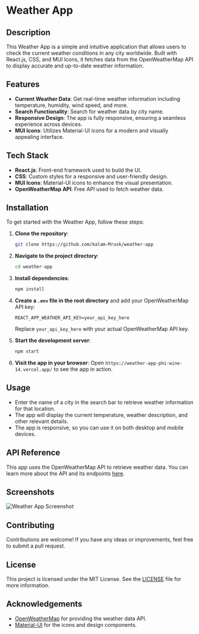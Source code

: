 # Weather App

## Description

This Weather App is a simple and intuitive application that allows users to check the current weather conditions in any city worldwide. Built with React.js, CSS, and MUI Icons, it fetches data from the OpenWeatherMap API to display accurate and up-to-date weather information.

## Features

- **Current Weather Data**: Get real-time weather information including temperature, humidity, wind speed, and more.
- **Search Functionality**: Search for weather data by city name.
- **Responsive Design**: The app is fully responsive, ensuring a seamless experience across devices.
- **MUI Icons**: Utilizes Material-UI icons for a modern and visually appealing interface.

## Tech Stack

- **React.js**: Front-end framework used to build the UI.
- **CSS**: Custom styles for a responsive and user-friendly design.
- **MUI Icons**: Material-UI icons to enhance the visual presentation.
- **OpenWeatherMap API**: Free API used to fetch weather data.

## Installation

To get started with the Weather App, follow these steps:

1. **Clone the repository**:
   ```bash
   git clone https://github.com/kalam-Mrusk/weather-app
   ```
2. **Navigate to the project directory**:
   ```bash
   cd weather-app
   ```
3. **Install dependencies**:
   ```bash
   npm install
   ```
4. **Create a `.env` file in the root directory** and add your OpenWeatherMap API key:

   ```env
   REACT_APP_WEATHER_API_KEY=your_api_key_here
   ```

   Replace `your_api_key_here` with your actual OpenWeatherMap API key.

5. **Start the development server**:

   ```bash
   npm start
   ```

6. **Visit the app in your browser**:
   Open `https://weather-app-phi-wine-14.vercel.app/` to see the app in action.

## Usage

- Enter the name of a city in the search bar to retrieve weather information for that location.
- The app will display the current temperature, weather description, and other relevant details.
- The app is responsive, so you can use it on both desktop and mobile devices.

## API Reference

This app uses the OpenWeatherMap API to retrieve weather data. You can learn more about the API and its endpoints [here](https://openweathermap.org/api).

## Screenshots

![Weather App Screenshot](path-to-your-screenshot.png)

## Contributing

Contributions are welcome! If you have any ideas or improvements, feel free to submit a pull request.

## License

This project is licensed under the MIT License. See the [LICENSE](LICENSE) file for more information.

## Acknowledgements

- [OpenWeatherMap](https://openweathermap.org/) for providing the weather data API.
- [Material-UI](https://mui.com/) for the icons and design components.
